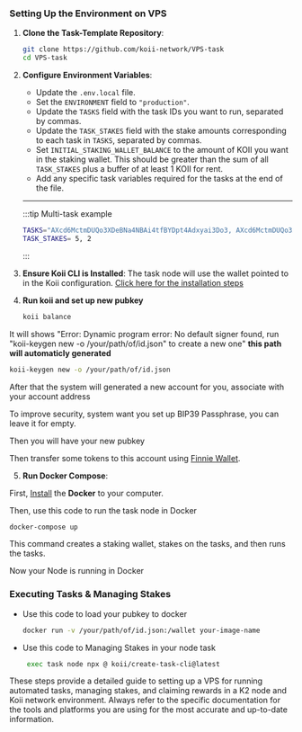 
### Setting Up the Environment on VPS

1. **Clone the Task-Template Repository**:
   ```bash
   git clone https://github.com/koii-network/VPS-task
   cd VPS-task
   ```

2. **Configure Environment Variables**:
   - Update the `.env.local` file.
   - Set the `ENVIRONMENT` field to `"production"`.
   - Update the `TASKS` field with the task IDs you want to run, separated by commas.
   - Update the `TASK_STAKES` field with the stake amounts corresponding to each task in `TASKS`, separated by commas.
   - Set `INITIAL_STAKING_WALLET_BALANCE` to the amount of KOII you want in the staking wallet. This should be greater than the sum of all `TASK_STAKES` plus a buffer of at least 1 KOII for rent.
   - Add any specific task variables required for the tasks at the end of the file.

   ---

   :::tip Multi-task example
      ```bash
   TASKS="AXcd6MctmDUQo3XDeBNa4NBAi4tfBYDpt4Adxyai3Do3, AXcd6MctmDUQo3XDeBNa4NBAi4tfBYDpt4Adxyai3Do3"
   TASK_STAKES= 5, 2
   ```

   :::

3. **Ensure Koii CLI is Installed**:
   The task node will use the wallet pointed to in the Koii configuration.  [Click here for the installation steps](https://docs.koii.network/develop/command-line-tool/koii-cli/install-cli)

4. **Run koii and set up new pubkey**

   ```bash
   koii balance
   ```
It will shows "Error: Dynamic program error: No default signer found, run "koii-keygen new -o /your/path/of/id.json" to create a new one"
**this path will automaticly generated**

   ```bash
   koii-keygen new -o /your/path/of/id.json
   ```

After that the system will generated a new account for you, associate with your account address

To improve security, system want you set up BIP39 Passphrase, you can leave it for empty.

Then you will have your new pubkey

Then transfer some tokens to this account using [Finnie Wallet](https://chromewebstore.google.com/detail/finnie/cjmkndjhnagcfbpiemnkdpomccnjblmj).

5. **Run Docker Compose**:

First, [Install](https://docs.docker.com/get-docker/) the **Docker** to your computer.

Then, use this code to run the task node in Docker

   ```bash
   docker-compose up
   ```
   This command creates a staking wallet, stakes on the tasks, and then runs the tasks.

Now your Node is running in Docker

### Executing Tasks & Managing Stakes

- Use this code to load your pubkey to docker

   ```bash
   docker run -v /your/path/of/id.json:/wallet your-image-name
   ```
   
- Use this code to Managing Stakes in your node task

   ```bash
    exec task node npx @ koii/create-task-cli@latest
   ```

These steps provide a detailed guide to setting up a VPS for running automated tasks, managing stakes, and claiming rewards in a K2 node and Koii network environment. Always refer to the specific documentation for the tools and platforms you are using for the most accurate and up-to-date information.